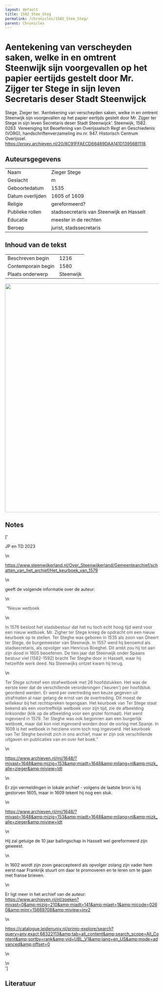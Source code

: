 ```yaml
---
layout: default
title: 1582_Stee_Steg
permalink: /chronicles/1582_Stee_Steg/
parent: Chronicles
--- 
```



# Aentekening van verscheyden saken, welke in en omtrent Steenwijk sijn voorgevallen op het papier eertijds gestelt door Mr. Zijger ter Stege in sijn leven Secretaris deser Stadt Steenwijck 

Stege, Zieger ter. ‘Aentekening van verscheyden saken, welke in en omtrent Steenwijk sijn voorgevallen op het papier eertijds gestelt door Mr. Zijger ter Stege in sijn leven Secretaris deser Stadt Steenwijck’. Steenwijk, 1582. 0263  Vereeniging tot Beoefening van Overijsselsch Regt en Geschiedenis (VORG), handschriftenverzameling inv.nr. 947. Historisch Centrum Overijssel. https://proxy.archieven.nl/20/8C91FFAECD66489DAA141D13956B1118. 

## Auteursgegevens 

| | | 
| --------------- | --------------- | 
| Naam | Zieger Stege | 
| Geslacht | m | 
 | Geboortedatum | 1535 | 
| Datum overlijden | 1605 of 1609 | 
| Religie | gereformeerd? | 
| Publieke rollen | stadssecretaris van Steenwijk en Hasselt | 
| Educatie | meester in de rechten | 
| Beroep | jurist, stadssecretaris | 

## Inhoud van de tekst 

| | | 
| --------------- | --------------- | 
| Beschreven begin | 1216 | 
| Contemporain begin | 1580 | 
| Plaats onderwerp | Steenwijk | 

[<img src="..\..\barplots_chronicles\1582_Stee_Steg.jpg" width="750"/>](..\..\barplots_chronicles\1582_Stee_Steg.jpg) 

## Notes 

['<div data-schema-version="8"><p>JP en TD 2023</p>\n<p><span style="color: #4f4f4f"><a href="https://www.steenwijkerland.nl/Over_Steenwijkerland/Gemeentearchief/schatten_van_het_archief/Het_keurboek_van_1579" rel="noopener noreferrer nofollow">https://www.steenwijkerland.nl/Over_Steenwijkerland/Gemeentearchief/schatten_van_het_archief/Het_keurboek_van_1579</a></span></p>\n<p>geeft de volgende informatie over de auteur:</p>\n<p style="text-align: left"><span style="color: #4f4f4f">&nbsp;“Nieuw wetboek</span></p>\n<p style="text-align: left"><span style="color: #4f4f4f">In 1576 besloot het stadsbestuur dat het nu toch echt hoog tijd werd voor een nieuw wetboek. Mr. Zigher ter Stege kreeg de opdracht om een nieuw keurboek op te stellen. Ter Steghe was geboren in 1535 als zoon van Gheert ter Stege, de burgemeester van Steenwijk. In 1557 werd hij benoemd als stadsecretaris, als opvolger van Henricus Boeghel. Dit ambt zou hij tot aan zijn dood in 1605 beoefenen. De tien jaar dat Steenwijk onder Spaans bestuur viel (1582-1592) bracht Ter Steghe door in Hasselt, waar hij hetzelfde werk deed. Na Steenwijks ontzet kwam hij terug.</span></p>\n<p style="text-align: left"><span style="color: #4f4f4f">Ter Stege schreef een strafwetboek met 26 hoofdstukken. Het was de eerste keer dat de verschillende verordeningen (\'keuren\') per hoofdstuk geordend werden. Er werd per overtreding een keuze gegeven uit strafmaten al naar gelang de ernst van de overtreding. Dit moest de willekeur bij het rechtspreken tegengaan. Het keurboek van Ter Stege staat bekend als een voortreffelijk wetboek voor zijn tijd, zie de afbeelding linksonder (klik op de afbeelding voor een groter formaat). Het werd ingevoerd in 1579. Ter Steghe was ook begonnen aan een burgerlijk wetboek, maar dat kon niet ingevoerd worden door de oorlog met Spanje. In 1609 is het wetboek in herziene vorm toch nog ingevoerd. Het keurboek van Ter Steghe bevindt zich in ons archief, maar er zijn ook verschillende uitgaven en publicaties van en over het boek.”</span></p>\n<p style="text-align: left"><a href="https://www.archieven.nl/mi/1648/?mivast=1648&amp;mizig=153&amp;miadt=1648&amp;milang=nl&amp;mizk_alle=zieger&amp;miview=ldt" rel="noopener noreferrer nofollow">https://www.archieven.nl/mi/1648/?mivast=1648&amp;mizig=153&amp;miadt=1648&amp;milang=nl&amp;mizk_alle=zieger&amp;miview=ldt</a></p>\n<p>Er zijn vermeldingen in lokale archief - volgens de laatste bron is hij gestorven 1605, maar in 1609 tekent hij nog een stuk.</p>\n<p><a href="https://www.archieven.nl/mi/1648/?mivast=1648&amp;mizig=153&amp;miadt=1648&amp;milang=nl&amp;mizk_alle=zieger&amp;miview=ldt" rel="noopener noreferrer nofollow">https://www.archieven.nl/mi/1648/?mivast=1648&amp;mizig=153&amp;miadt=1648&amp;milang=nl&amp;mizk_alle=zieger&amp;miview=ldt</a></p>\n<p>Hij zal getuige de 10 jaar ballingschap in Hasselt wel gereformeerd zijn geweest.</p>\n<p>In 1602 wordt zijn zoon geaccepteerd als opvolger zolang zijn vader hem eerst naar Frankrijk stuurt om daar te promoveren en te leren om te gaan met franse brieven.</p>\n<p>Er ligt meer in het archief van de auteur: <a href="https://www.archieven.nl/nl/zoeken?mivast=0&amp;mizig=210&amp;miadt=141&amp;miaet=1&amp;micode=0260&amp;minr=15669708&amp;miview=inv2" rel="noopener noreferrer nofollow">https://www.archieven.nl/nl/zoeken?mivast=0&amp;mizig=210&amp;miadt=141&amp;miaet=1&amp;micode=0260&amp;minr=15669708&amp;miview=inv2</a></p>\n<p><a href="https://catalogue.leidenuniv.nl/primo-explore/search?query=any,exact,68322113&amp;tab=all_content&amp;search_scope=All_Content&amp;sortby=rank&amp;vid=UBL_V1&amp;lang=en_US&amp;mode=advanced&amp;offset=0" rel="noopener noreferrer nofollow">https://catalogue.leidenuniv.nl/primo-explore/search?query=any,exact,68322113&amp;tab=all_content&amp;search_scope=All_Content&amp;sortby=rank&amp;vid=UBL_V1&amp;lang=en_US&amp;mode=advanced&amp;offset=0</a></p>\n<p style="text-align: left"></p>\n</div>'] 

## Literatuur 

